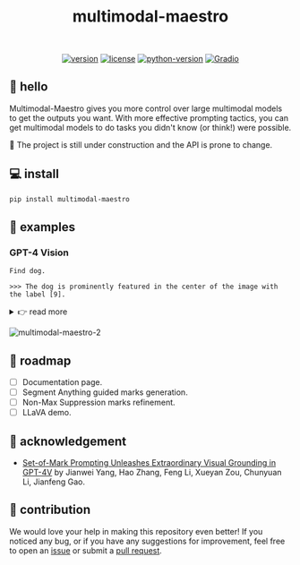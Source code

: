 
<div align="center">

  <h1>multimodal-maestro</h1>

  <br>

  [![version](https://badge.fury.io/py/multimodal-maestro.svg)](https://badge.fury.io/py/multimodal-maestro)
  [![license](https://img.shields.io/pypi/l/multimodal-maestro)](https://github.com/roboflow/multimodal-maestro/blob/main/LICENSE)
  [![python-version](https://img.shields.io/pypi/pyversions/multimodal-maestro)](https://badge.fury.io/py/multimodal-maestro)
  [![Gradio](https://img.shields.io/badge/%F0%9F%A4%97%20Hugging%20Face-Spaces-blue)](https://huggingface.co/spaces/Roboflow/SoM)


</div>

## 👋 hello

Multimodal-Maestro gives you more control over large multimodal models to get the 
outputs you want. With more effective prompting tactics, you can get multimodal models 
to do tasks you didn't know (or think!) were possible.

🚧 The project is still under construction and the API is prone to change.

## 💻 install

```bash
pip install multimodal-maestro
```

## 🚀 examples

### GPT-4 Vision

```
Find dog.

>>> The dog is prominently featured in the center of the image with the label [9].
```

<details close>
<summary>👉 read more</summary>

- **load image**

```python
import cv2

image = cv2.imread("...")
```

- **create marks**

```python

```

- **visualize marks**

```python

```

- **refine marks**

```python

```

- **extract related marks**

```python

```

</details>

![multimodal-maestro-2](https://github.com/roboflow/multimodal-maestro/assets/26109316/c04f2b18-2a1d-4535-9582-e5d3ec0a926e)

## 🚧 roadmap

- [ ] Documentation page.
- [ ] Segment Anything guided marks generation.
- [ ] Non-Max Suppression marks refinement.
- [ ] LLaVA demo.

## 💜 acknowledgement

- [Set-of-Mark Prompting Unleashes Extraordinary Visual Grounding
in GPT-4V](https://arxiv.org/abs/2310.11441) by Jianwei Yang, Hao Zhang, Feng Li, Xueyan
Zou, Chunyuan Li, Jianfeng Gao.

## 🦸 contribution

We would love your help in making this repository even better! If you noticed any bug, 
or if you have any suggestions for improvement, feel free to open an 
[issue](https://github.com/roboflow/set-of-mark/issues) or submit a 
[pull request](https://github.com/roboflow/set-of-mark/pulls).
